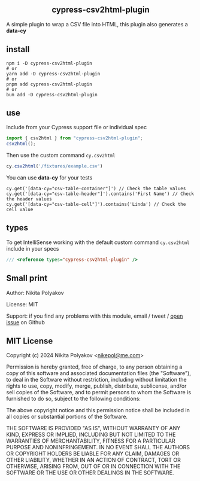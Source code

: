 <h2 align=center> cypress-csv2html-plugin </h2>
<p align="center">

A simple plugin to wrap a CSV file into HTML, this plugin also generates a **data-cy**

## install

```
npm i -D cypress-csv2html-plugin
# or
yarn add -D cypress-csv2html-plugin
# or
pnpm add cypress-csv2html-plugin
# or
bun add -D cypress-csv2html-plugin
```

## use
Include from your Cypress support file or individual spec

```js
import { csv2html } from "cypress-csv2html-plugin";
csv2html();
```

Then use the custom command `cy.csv2html`

```js
cy.csv2html('/fixtures/example.csv')
```
You can use **data-cy** for your tests
```
cy.get('[data-cy="csv-table-container"]') // Check the table values
cy.get('[data-cy="csv-table-header"]').contains('First Name') // Check the header values
cy.get('[data-cy="csv-table-cell"]').contains('Linda') // Check the cell value
```

## types

To get IntelliSense working with the default custom command `cy.csv2html` include in your specs

```js
/// <reference types="cypress-csv2html-plugin" />
```

## Small print

Author: Nikita Polyakov

License: MIT

Support: if you find any problems with this module, email / tweet /
[open issue](https://github.com/nikepol/cypress-csv2html-plugin) on Github

## MIT License

Copyright (c) 2024 Nikita Polyakov &lt;nikepol@me.com&gt;

Permission is hereby granted, free of charge, to any person
obtaining a copy of this software and associated documentation
files (the "Software"), to deal in the Software without
restriction, including without limitation the rights to use,
copy, modify, merge, publish, distribute, sublicense, and/or sell
copies of the Software, and to permit persons to whom the
Software is furnished to do so, subject to the following
conditions:

The above copyright notice and this permission notice shall be
included in all copies or substantial portions of the Software.

THE SOFTWARE IS PROVIDED "AS IS", WITHOUT WARRANTY OF ANY KIND,
EXPRESS OR IMPLIED, INCLUDING BUT NOT LIMITED TO THE WARRANTIES
OF MERCHANTABILITY, FITNESS FOR A PARTICULAR PURPOSE AND
NONINFRINGEMENT. IN NO EVENT SHALL THE AUTHORS OR COPYRIGHT
HOLDERS BE LIABLE FOR ANY CLAIM, DAMAGES OR OTHER LIABILITY,
WHETHER IN AN ACTION OF CONTRACT, TORT OR OTHERWISE, ARISING
FROM, OUT OF OR IN CONNECTION WITH THE SOFTWARE OR THE USE OR
OTHER DEALINGS IN THE SOFTWARE.
